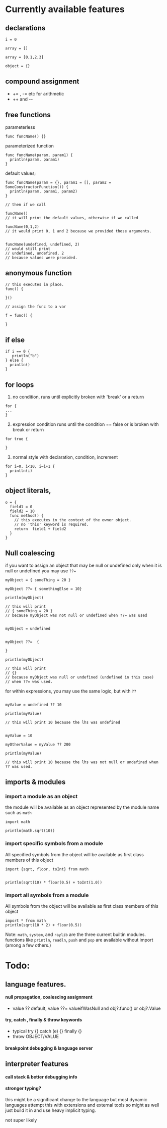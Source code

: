 
# Currently available features

## declarations
  `i = 0`
   
  `array = []`
  
  `array = [0,1,2,3]`
  
  `object = {}`
  

## compound assignment
- += , -= etc for arithmetic
- ++ and --
  
## free functions 

parameterless
  
`func funcName() {}`
  
  
parameterized function
```
func funcName(param, param1) {
  println(param, param1)
}
```


default values; 
```
func funcName(param = {}, param1 = [], param2 = SomeConstructorFunction()) {
  println(param, param1, param2)
} 

// then if we call

funcName()
// it will print the default values, otherwise if we called

funcName(0,1,2) 
// it would print 0, 1 and 2 because we provided those arguments.


funcName(undefined, undefined, 2)
// would still print 
// undefined, undefined, 2
// because values were provided.

```

  
## anonymous function
```
// this executes in place.
func() {
  
}()

// assign the func to a var

f = func() {
  
}
```
## if else 
  ```
  if i == 0 {
     println("b") 
  } else {
    println() 
  }
  ```
  
## for loops 
  1. no condition, runs until explicitly broken with 'break' or a return
  ```
  for {
  ...  
  }
  ```
  2. expression condition
  runs until the condition == false or is broken with break or return
  ```
  for true {
    
  }
  ```
  3. normal style with declaration, condition, increment
  ```
  for i=0, i<10, i=i+1 {
    println(i)
  }
  ```


## object literals, 


```
o = { 
  field1 = 0 
  field2 = 10
  func method() {
    // this executes in the context of the owner object.
    // no 'this' keyword is required.
    return  field1 + field2
  }
}
```

## Null coalescing

if you want to assign an object that may be null or undefined only when it is null or undefined you may use `??=`

```
myObject = { someThing = 20 }

myObject ??= { somethingElse = 10}

println(myObject) 

// this will print
// { someThing = 20 }
// because myObject was not null or undefined when ??= was used


myObject = undefined


myObject ??=  {
  
}

println(myObject)

// this will print
// {}
// because myObject was null or undefined (undefined in this case)
// when ??= was used.

```

for within expressions, you may use the same logic, but with `??`

```

myValue = undefined ?? 10

println(myValue)

// this will print 10 because the lhs was undefined


myValue = 10

myOtherValue = myValue ?? 200

println(myValue)

// this will print 10 because the lhs was not null or undefined when ?? was used.

```


## imports & modules

### import a module as an object
the module will be available as an object represented by the module name
such as `math`
```
import math

println(math.sqrt(10))

```

### import specific symbols from a module

All specified symbols from the object will be available as first class members of this object

```
import {sqrt, floor, toInt} from math


println(sqrt(10) * floor(0.5) + toInt(1.0))

```

### import all symbols from a module

All symbols from the object will be available as first class members of this object

```
import * from math
println(sqrt(10 * 2) + floor(0.5))
```

Note: `math`, `system`, and `raylib` are the three current builtin modules.
functions like `println`, `readln`, `push` and `pop` are available without import (among a few others.)

# Todo: 

## language features.

#### null propagation, coalescing assignment
- value ?? default, value ??= valueifWasNull and obj?.func() or obj?.Value


#### try, catch , finally & throw keywords
- typical try {} catch (e) {} finally {}
- throw OBJECT/VALUE

#### breakpoint debugging & language server


## interpreter features

#### call stack & better debugging info

#### stronger typing? 

this might be a significant change to the language but most dynamic languages attempt this with extensions and external tools so might as well just build it in and use heavy implicit typing.

not super likely

